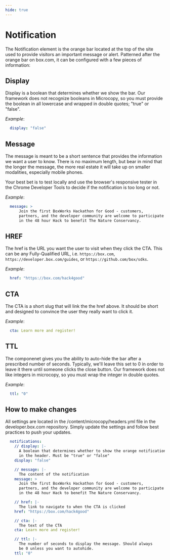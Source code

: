```yaml
---
hide: true
---
```


<!-- does not need translation -->

# Notification

The Notification element is the orange bar located at the top of the site used to provide visitors an important message or alert. Patterned after the orange bar on box.com, it can be configured with a few pieces of information:

## Display

Display is a boolean that determines whether we show the bar. Our framework does not recognize booleans in Microcopy, so you must provide the boolean in all lowercase and wrapped in double quotes; "true" or "false".

*Example*: 
```yaml
  display: "false"
```

## Message

The message is meant to be a short sentence that provides the information we want a user to know. There is no maximum length, but bear in mind that the longer the message, the more real estate it will take up on smaller modalities, especially mobile phones. 

Your best bet is to test locally and use the browser's responsive tester in the Chrome Developer Tools to decide if the notification is too long or not. 

*Example*: 
```yaml
  message: >
      Join the first BoxWorks Hackathon for Good - customers,
      partners, and the developer community are welcome to participate
      in the 48 hour Hack to benefit The Nature Conservancy.
```

## HREF

The href is the URL you want the user to visit when they click the CTA. This can be any Fully-Qualified URL, i.e. `https://box.com`, `https://developer.box.com/guides`, or `https://github.com/box/sdks`.

*Example*: 
```yaml
  href: "https://box.com/hack4good"
```

## CTA

The CTA is a short slug that will link the the href above. It should be short and designed to convince the user they really want to click it. 

*Example*: 
```yaml
  cta: Learn more and register!
```

## TTL

The componenet gives you the ability to auto-hide the bar after a prescribed number of seconds. Typically, we'll leave this set to 0 in order to leave it there until someone clicks the close button. Our framework does not like integers in microcopy, so you must wrap the integer in double quotes.

*Example*: 
```yaml
  ttl: "0"
```

## How to make changes

All settings are located in the /content/microcopy/headers.yml file in the developer.box.com repository. Simply update the settings and follow best practices to push your updates. 

```yaml
  notifications:
    // display: |-
      A boolean that determines whether to show the orange notification bar
      in the header. Must be "true" or "false"
    display: "false"

    // message: |-
      The content of the notification
    message: >
      Join the first BoxWorks Hackathon for Good - customers,
      partners, and the developer community are welcome to participate
      in the 48 hour Hack to benefit The Nature Conservancy.

    // href: |-
      The link to navigate to when the CTA is clicked
    href: "https://box.com/hack4good"

    // cta: |-
      The text of the CTA
    cta: Learn more and register!

    // ttl: |-
      The number of seconds to display the message. Should always
      be 0 unless you want to autohide.
    ttl: "0"

```